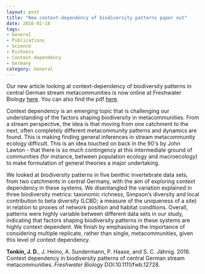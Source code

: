 ```yaml
---
layout: post
title: "New context-dependency of biodiversity patterns paper out"
date: 2016-02-18
tags:
- General
- Publications
- Science
- Richness
- Context-dependency
- Germany
category: General
---
```


Our new article looking at context-dependency of biodiversity patterns in central German stream metacommunities is now online at Freshwater Biology [here](http://dx.doi.org/10.1111/fwb.12728). You can also find the pdf [here](http://jdtonkin.github.io/publications/).


Context dependency is an emerging topic that is challenging our understanding of the factors shaping biodiversity in metacommunities. From a stream perspective, the idea is that moving from one catchment to the next, often completely different metacommunity patterns and dynamics are found. This is making finding general inferences in stream metacommunity ecology difficult. This is an idea touched on back in the 90's by John Lawton - that there is so much contingency at this intermediate ground of communities (for instance, between population ecology and macroecology) to make formulation of general theories a major undertaking.

We looked at biodiversity patterns in five benthic invertebrate data sets, from two catchments in central Germany, with the aim of exploring context dependency in these systems. We disentangled the variation explained in three biodiversity metrics: taxonomic richness, Simpson’s diversity and local contribution to beta diversity (LCBD; a measure of the uniqueness of a site) in relation to proxies of network position and habitat conditions. Overall, patterns were highly variable between different data sets in our study, indicating that factors shaping biodiversity patterns in these systems are highly context dependent. We finish by emphasising the importance of considering multiple replicate, rather than single, metacommunities, given this level of context dependency.

**Tonkin, J. D.**, J. Heino, A. Sundermann, P. Haase, and S. C. Jähnig. 2016. Context dependency in biodiversity patterns of central German stream metacommunities. *Freshwater Biology* DOI:10.1111/fwb.12728.
